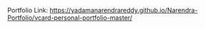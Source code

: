 Portfolio Link: https://yadamanarendrareddy.github.io/Narendra-Portfolio/vcard-personal-portfolio-master/
